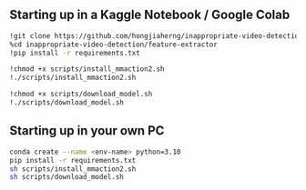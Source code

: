 ## Starting up in a Kaggle Notebook / Google Colab

```bash
!git clone https://github.com/hongjiaherng/inappropriate-video-detection.git
%cd inappropriate-video-detection/feature-extractor
!pip install -r requirements.txt

!chmod +x scripts/install_mmaction2.sh
!./scripts/install_mmaction2.sh

!chmod +x scripts/download_model.sh
!./scripts/download_model.sh
```

## Starting up in your own PC

```bash
conda create --name <env-name> python=3.10
pip install -r requirements.txt
sh scripts/install_mmaction2.sh
sh scripts/download_model.sh
```
